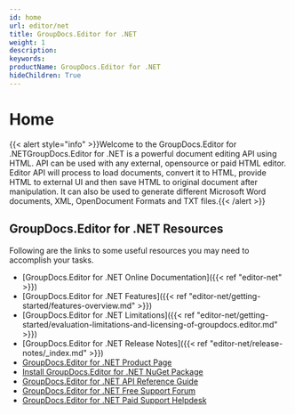 ```yaml
---
id: home
url: editor/net
title: GroupDocs.Editor for .NET
weight: 1
description: 
keywords: 
productName: GroupDocs.Editor for .NET
hideChildren: True
---
```

#  Home 

{{< alert style="info" >}}Welcome to the GroupDocs.Editor for .NETGroupDocs.Editor for .NET is a powerful document editing API using HTML. API can be used with any external, opensource or paid HTML editor. Editor API will process to load documents, convert it to HTML, provide HTML to external UI and then save HTML to original document after manipulation. It can also be used to generate different Microsoft Word documents, XML, OpenDocument Formats and TXT files.{{< /alert >}}

## GroupDocs.Editor for .NET Resources

Following are the links to some useful resources you may need to accomplish your tasks.

*   [GroupDocs.Editor for .NET Online Documentation]({{< ref "editor-net" >}})
*   [GroupDocs.Editor for .NET Features]({{< ref "editor-net/getting-started/features-overview.md" >}})
*   [GroupDocs.Editor for .NET Limitations]({{< ref "editor-net/getting-started/evaluation-limitations-and-licensing-of-groupdocs.editor.md" >}})
*   [GroupDocs.Editor for .NET Release Notes]({{< ref "editor-net/release-notes/_index.md" >}})
*   [GroupDocs.Editor for .NET Product Page](https://products.groupdocs.com/editor/net)
*   [Install GroupDocs.Editor for .NET NuGet Package](https://www.nuget.org/packages/GroupDocs.Editor/)
*   [GroupDocs.Editor for .NET API Reference Guide](https://apireference.groupdocs.com/net/editor)
*   [GroupDocs.Editor for .NET Free Support Forum](https://forum.groupdocs.com/c/editor)
*   [GroupDocs.Editor for .NET Paid Support Helpdesk](https://helpdesk.groupdocs.com/)
